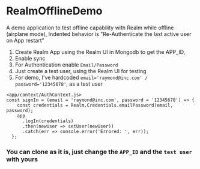 # RealmOfflineDemo
A demo application to test offline capability with Realm while offline (airplane mode), Indented behavior is "Re-Authenticate the last active user on App restart"


1. Create Realm App using the Realm UI in Mongodb to get the APP_ID,
2. Enable sync
3. For Authentication enable ```Email/Password```
4. Just create a test user, using the Realm UI for testing
5. For demo, I've hardcoded ```email='raymond@inc.com' / password='12345678'```, as a test user

```
<app/context/AuthContext.js>
const signIn = (email = 'raymond@inc.com', password = '12345678') => {
    const credentials = Realm.Credentials.emailPassword(email, password);
    app
      .logIn(credentials)
      .then(newUser => setUser(newUser))
      .catch(err => console.error('Errored: ', err));
  };
  ```
  
### You can clone as it is, just change the ```APP_ID```  and the ```test user``` with yours
